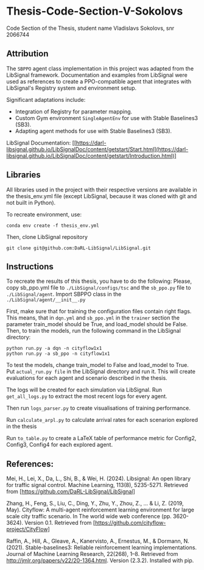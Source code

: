 # Thesis-Code-Section-V-Sokolovs
Code Section of the Thesis, student name Vladislavs Sokolovs, snr 2066744

## Attribution
The `SBPPO` agent class implementation in this project was adapted from the LibSignal framework. 
Documentation and examples from LibSignal were used as references to create a 
PPO-compatible agent that integrates with LibSignal's Registry system and 
environment setup. 

Significant adaptations include:
- Integration of Registry for parameter mapping.
- Custom Gym environment `SingleAgentEnv` for use with Stable Baselines3 (SB3).
- Adapting agent methods for use with Stable Baselines3 (SB3).

LibSignal Documentation: [[https://darl-libsignal.github.io/LibSignalDoc/content/getstart/Start.html](https://darl-libsignal.github.io/LibSignalDoc/content/getstart/Introduction.html)]


## Libraries

All libraries used in the project with their respective versions are available in the thesis_env.yml file (except LibSignal, because it was cloned with git and not built in Python).

To recreate environment, use:

```
conda env create -f thesis_env.yml
```

Then, clone LibSignal repository

```
git clone git@github.com:DaRL-LibSignal/LibSignal.git
```

## Instructions

To recreate the results of this thesis, you have to do the following:
Please, copy sb_ppo.yml file to ```./LibSignal/configs/tsc``` and the ```sb_ppo.py``` file to ```./LibSignal/agent```.
Import SBPPO class in the ```./LibSignal/agent/__init__.py ```


First, make sure that for training the configuration files contain right flags.
This means, that in ```dqn.yml``` and ```sb_ppo.yml``` in the ```trainer``` section the parameter train_model should be True, and load_model should be False.
Then, to train the models, run the following command in the LibSignal directory:
```
python run.py -a dqn -n cityflow1x1
python run.py -a sb_ppo -n cityflow1x1
```
To test the models, change train_model to False and load_model to True.
Put ```actual_run.py file``` in the LibSignal directory and run it.
This will create evaluations for each agent and scenario described in the thesis.

The logs will be created for each simulation via LibSignal.
Run ```get_all_logs.py``` to extract the most recent logs for every agent.

Then run ```logs_parser.py``` to create visualisations of training performance.

Run ```calculate_arpl.py``` to calculate arrival rates for each scenarion explored in the thesis

Run ```to_table.py``` to create a LaTeX table of performance metric for Config2, Config3, Config4 for each explored agent.


## References:
Mei, H., Lei, X., Da, L., Shi, B., & Wei, H. (2024). Libsignal: An open library for traffic signal control. Machine Learning, 113(8), 5235-5271. Retrieved from [https://github.com/DaRL-LibSignal/LibSignal]


Zhang, H., Feng, S., Liu, C., Ding, Y., Zhu, Y., Zhou, Z., ... & Li, Z. (2019, May). Cityflow: A multi-agent reinforcement learning environment for large scale city traffic scenario. In The world wide web conference (pp. 3620-3624). Version 0.1. Retrieved from [https://github.com/cityflow-project/CityFlow]


Raffin, A., Hill, A., Gleave, A., Kanervisto, A., Ernestus, M., & Dormann, N. (2021). Stable-baselines3: Reliable reinforcement learning implementations. Journal of Machine Learning Research, 22(268), 1–8. Retrieved
from http://jmlr.org/papers/v22/20-1364.html. Version (2.3.2). Installed with pip.

